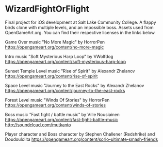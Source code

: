 # WizardFightOrFlight
Final project for iOS development at Salt Lake Community College. A flappy birds clone with multiple levels, and an impossible boss.
Assets used from OpenGameArt.org. You can find their respective licenses in the links below.

Game Over music "No More Magic" by HorrorPen https://opengameart.org/content/no-more-magic

Intro music "Soft Mysterious Harp Loop" by VWolfdog https://opengameart.org/content/soft-mysterious-harp-loop

Sunset Temple Level music "Rise of Spirit" by Alexandr Zhelanov https://opengameart.org/content/rise-of-spirit

Space Level music "Journey to the East Rocks" by Alexandr Zhelanov https://opengameart.org/content/journey-to-the-east-rocks

Forest Level music "Winds Of Stories" by HorrorPen https://opengameart.org/content/winds-of-stories

Boss music "Fast fight / battle music" by Ville Nousiainen https://opengameart.org/content/fast-fight-battle-music http://soundcloud.com/mutkanto

Player character and Boss character by Stephen Challener (Redshrike) and Doudoulolita https://opengameart.org/content/sorlo-ultimate-smash-friends
